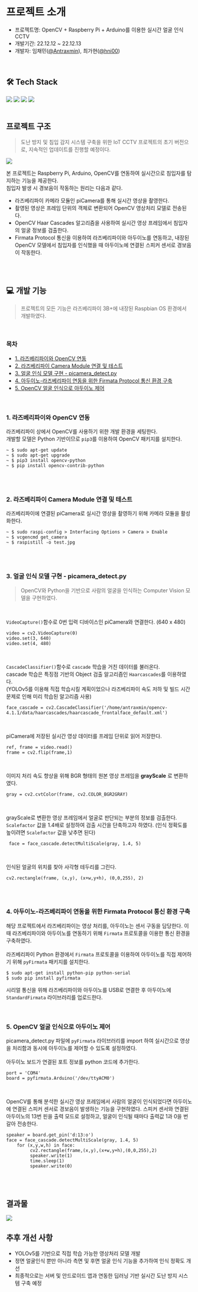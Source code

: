 # 프로젝트 소개
- 프로젝트명: OpenCV + Raspberry Pi + Arduino를 이용한 실시간 얼굴 인식 CCTV 
- 개발기간: 22.12.12 ~ 22.12.13
- 개발자: 임채민([@Antraxmin](https://github.com/Antraxmin)), 최가현([@hni00](https://github.com/hni00))

<br>

## 🛠️ Tech Stack 
<img src="https://img.shields.io/badge/Python-3776AB?style=for-the-badge&logo=Python&logoColor=white"> <img src="https://img.shields.io/badge/RaspberryPi-A22846?style=for-the-badge&logo=RaspberryPi&logoColor=white">
<img src="https://img.shields.io/badge/openCV-5C3EE8?style=for-the-badge&logo=openCV&logoColor=white">
<img src="https://img.shields.io/badge/Arduino-00979D?style=for-the-badge&logo=Arduino&logoColor=white">
<br><br>

## 프로젝트 구조
> 도난 방지 및 침입 감지 시스템 구축을 위한 IoT CCTV 프로젝트의 초기 버전으로, 지속적인 업데이트를 진행할 예정이다. 
<img src="https://user-images.githubusercontent.com/77287236/210170447-07778d38-6f45-4b98-930c-3aa8db6060cd.JPG"/>


본 프로젝트는 Raspberry Pi, Arduino, OpenCV를 연동하여 실시간으로 침입자를 탐지하는 기능을 제공한다. 
<br> 침입자 발생 시 경보음이 작동하는 원리는 다음과 같다. 
- 라즈베리파이 카메라 모듈인 piCamera를 통해 실시간 영상을 촬영한다.
- 촬영된 영상은 프레임 단위의 객체로 변환되어 OpenCV 영상처리 모델로 전송된다.
- OpenCV Haar Cascades 알고리즘을 사용하여 실시간 영상 프레임에서 침입자의 얼굴 정보를 검출한다. 
- Firmata Protocol 통신을 이용하여 라즈베리파이와 아두이노를 연동하고, 내장된 OpenCV 모델에서 침입자를 인식했을 때 아두이노에 연결된 스피커 센서로 경보음이 작동한다. 

<br><br>

## 💻 개발 기능
> 프로젝트의 모든 기능은 라즈베리파이 3B+에 내장된 Raspbian OS 환경에서 개발하였다. 

<br>

### 목차
- [1. 라즈베리파이와 OpenCV 연동](#1-라즈베리파이와-opencv-연동)
- [2. 라즈베리파이 Camera Module 연결 및 테스트](#2-라즈베리파이-camera-module-연결-및-테스트)
- [3. 얼굴 인식 모델 구현 - picamera_detect.py](#3-얼굴-인식-모델-구현---picamera_detectpy)
- [4. 아두이노-라즈베리파이 연동을 위한 Firmata Protocol 통신 환경 구축](#4-아두이노-라즈베리파이-연동을-위한-firmata-protocol-통신-환경-구축)
- [5. OpenCV 얼굴 인식으로 아두이노 제어](#5-opencv-얼굴-인식으로-아두이노-제어)
<br><br><br>

### 1. 라즈베리파이와 OpenCV 연동
라즈베리파이 상에서 OpenCV를 사용하기 위한 개발 환경을 세팅한다.<br>
개발할 모델은 Python 기반이므로 `pip3`를 이용하여 OpenCV 패키지를 설치한다. 
```
~ $ sudo apt-get update
~ $ sudo apt-get upgrade
~ $ pip3 install opencv-python
~ $ pip install opencv-contrib-python
```
<br><br>

### 2. 라즈베리파이 Camera Module 연결 및 테스트
라즈베리파이에 연결된 piCamera로 실시간 영상을 촬영하기 위해 카메라 모듈을 활성화한다. <br>
```
~ $ sudo raspi-config > Interfacing Options > Camera > Enable
~ $ vcgencmd get_camera
~ $ raspistill -o test.jpg
```
<br><br>

### 3. 얼굴 인식 모델 구현 - picamera_detect.py
> OpenCV와 Python을 기반으로 사람의 얼굴을 인식하는 Computer Vision 모델을 구현하였다. 
<br>

`VideoCapture()`함수로 0번 입력 디바이스인 piCamera와 연결한다. (640 x 480)
```
video = cv2.VideoCapture(0)
video.set(3, 640)  
video.set(4, 480)
```
<br>

`CascadeClassifier()`함수로 `cascade` 학습을 거친 데이터를 불러온다. <br>
cascade 학습은 특징점 기반의 Object 검출 알고리즘인 `Haarcascades`를 이용하였다. <br>
(YOLOv5를 이용해 직접 학습시킬 계획이었으나 라즈베리파이 속도 저하 및 빌드 시간 문제로 인해 미리 학습된 알고리즘 사용)
```
face_cascade = cv2.CascadeClassifier('/home/antraxmin/opencv-4.1.1/data/haarcascades/haarcascade_frontalface_default.xml')
```
<br>

piCamera에 저장된 실시간 영상 데이터를 프레임 단위로 읽어 저장한다. 
```
ref, frame = video.read()       
frame = cv2.flip(frame,1)
```
<br>

이미지 처리 속도 향상을 위해 BGR 형태의 원본 영상 프레임을 __grayScale__ 로 변환하였다. 
```
gray = cv2.cvtColor(frame, cv2.COLOR_BGR2GRAY)
```
<br>

grayScale로 변환한 영상 프레임에서 얼굴로 판단되는 부분의 정보를 검출한다. 
`Scalefactor` 값을 1.4배로 설정하여 검출 시간을 단축하고자 하였다. (인식 정확도를 높이려면 `Scalefactor` 값을 낮추면 된다)
```
 face = face_cascade.detectMultiScale(gray, 1.4, 5)
```
<br>

인식된 얼굴의 위치를 찾아 사각형 테두리를 그린다. 
```
cv2.rectangle(frame, (x,y), (x+w,y+h), (0,0,255), 2)
```
<br><br>

### 4. 아두이노-라즈베리파이 연동을 위한 Firmata Protocol 통신 환경 구축
해당 프로젝트에서 라즈베리파이는 영상 처리를, 아두이노는 센서 구동을 담당한다. 이때 라즈베리파이와 아두이노를 연동하기 위해 `Firmata` 프로토콜을 이용한 통신 환경을 구축하였다. <br><br>
라즈베리파이 Python 환경에서 `Firmata` 프로토콜을 이용하여 아두이노를 직접 제어하기 위해 `pyFirmata` 패키지를 설치한다.  
```
$ sudo apt-get install python-pip python-serial 
$ sudo pip install pyfirmata 
```

시리얼 통신을 위해 라즈베리파이와 아두이노를 USB로 연결한 후 아두이노에 `StandardFirmata` 라이브러리를 업로드한다. 
<br><br><br>

### 5. OpenCV 얼굴 인식으로 아두이노 제어
picamera_detect.py 파일에 `pyFirmata` 라이브러리를 import 하여 실시간으로 영상을 처리함과 동시에 아두이노를 제어할 수 있도록 설정하였다. <br><br>
아두이노 보드가 연결된 포트 정보를 python 코드에 추가한다.  
 
```
port = 'COM4' 
board = pyfirmata.Arduino('/dev/ttyACM0')
```
<br>

OpenCV를 통해 분석한 실시간 영상 프레임에서 사람의 얼굴이 인식되었다면 아두이노에 연결된 스피커 센서로 경보음이 발생하는 기능을 구현하였다. 
스피커 센서와 연결된 아두이노의 13번 핀을 출력 모드로 설정하고, 얼굴이 인식될 때마다 출력값 1과 0을 번갈아 전송한다.

```
speaker = board.get_pin('d:13:o') 
face = face_cascade.detectMultiScale(gray, 1.4, 5)
    for (x,y,w,h) in face:          
         cv2.rectangle(frame,(x,y),(x+w,y+h),(0,0,255),2)    
         speaker.write(1)      
         time.sleep(1)
         speaker.write(0)
```
<br><br>

## 결과물
<img src="https://user-images.githubusercontent.com/77287236/210178136-9e385eba-8d71-4a66-aa8f-08f63d43c291.JPG"/>

<br>

## 추후 개선 사항
- YOLOv5를 기반으로 직접 학습 가능한 영상처리 모델 개발
- 정면 얼굴인식 뿐만 아니라 측면 및 후면 얼굴 인식 기능을 추가하여 인식 정확도 개선
- 최종적으로는 서버 및 안드로이드 앱과 연동한 딥러닝 기반 실시간 도난 방지 시스템 구축 예정
